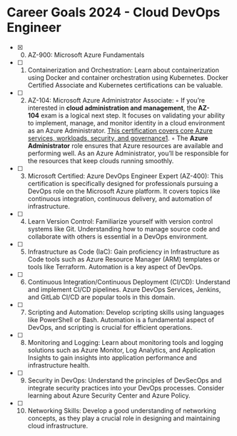 # Career Goals 2024 - Cloud DevOps Engineer

- [x] 0. AZ-900: Microsoft Azure Fundamentals

- [ ] 1. Containerization and Orchestration: Learn about containerization using Docker and container orchestration using Kubernetes. Docker Certified Associate and Kubernetes certifications can be valuable.

- [ ] 2. AZ-104: Microsoft Azure Administrator Associate:
    ◦ If you’re interested in **cloud administration and management**, the **AZ-104** exam is a logical next step. It focuses on validating your ability to implement, manage, and monitor identity in a cloud environment as an Azure Administrator. [This certification covers core Azure services, workloads, security, and governance1](https://www.testpreptraining.com/blog/what-is-the-next-exam-after-az-900-az-104-or-az-204/).
    ◦ The **Azure Administrator** role ensures that Azure resources are available and performing well. As an Azure Administrator, you’ll be responsible for the resources that keep clouds running smoothly.

- [ ] 3. Microsoft Certified: Azure DevOps Engineer Expert (AZ-400): This certification is specifically designed for professionals pursuing a DevOps role on the Microsoft Azure platform. It covers topics like continuous integration, continuous delivery, and automation of infrastructure.

- [ ] 4. Learn Version Control: Familiarize yourself with version control systems like Git. Understanding how to manage source code and collaborate with others is essential in a DevOps environment.

- [ ] 5. Infrastructure as Code (IaC): Gain proficiency in Infrastructure as Code tools such as Azure Resource Manager (ARM) templates or tools like Terraform. Automation is a key aspect of DevOps.

- [ ] 6. Continuous Integration/Continuous Deployment (CI/CD): Understand and implement CI/CD pipelines. Azure DevOps Services, Jenkins, and GitLab CI/CD are popular tools in this domain.

- [ ] 7. Scripting and Automation: Develop scripting skills using languages like PowerShell or Bash. Automation is a fundamental aspect of DevOps, and scripting is crucial for efficient operations.

- [ ] 8. Monitoring and Logging: Learn about monitoring tools and logging solutions such as Azure Monitor, Log Analytics, and Application Insights to gain insights into application performance and infrastructure health.

- [ ] 9. Security in DevOps: Understand the principles of DevSecOps and integrate security practices into your DevOps processes. Consider learning about Azure Security Center and Azure Policy.

- [ ] 10. Networking Skills: Develop a good understanding of networking concepts, as they play a crucial role in designing and maintaining cloud infrastructure.
